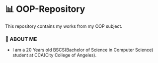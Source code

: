# :bar_chart: OOP-Repository
This repository contains my works from my OOP subject.

### :elephant: ABOUT ME
 - I am a 20 Years old BSCS(Bachelor of Science in Computer Science) student at CCA(City College of Angeles).
